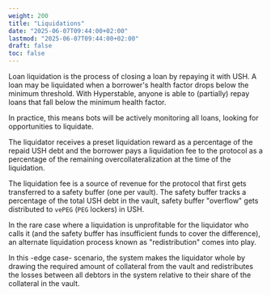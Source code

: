 ```yaml
---
weight: 200
title: "Liquidations"
date: "2025-06-07T09:44:00+02:00"
lastmod: "2025-06-07T09:44:00+02:00"
draft: false
toc: false
---
```


Loan liquidation is the process of closing a loan by repaying it with USH. A loan may be liquidated when a borrower's health factor drops below the minimum threshold. With Hyperstable, anyone is able to (partially) repay loans that fall below the minimum health factor.

In practice, this means bots will be actively monitoring all loans, looking for opportunities to liquidate.

The liquidator receives a preset liquidation reward as a percentage of the repaid USH debt and the borrower pays a liquidation fee to the protocol as a percentage of the remaining overcollateralization at the time of the liquidation.

The liquidation fee is a source of revenue for the protocol that first gets transferred to a safety buffer (one per vault). The safety buffer tracks a percentage of the total USH debt in the vault, safety buffer "overflow" gets distributed to `vePEG` (`PEG` lockers) in USH.

In the rare case where a liquidation is unprofitable for the liquidator who calls it (and the safety buffer has insufficient funds to cover the difference), an alternate liquidation process known as "redistribution" comes into play.

In this -edge case- scenario, the system makes the liquidator whole by drawing the required amount of collateral from the vault and redistributes the losses between all debtors in the system relative to their share of the collateral in the vault.
